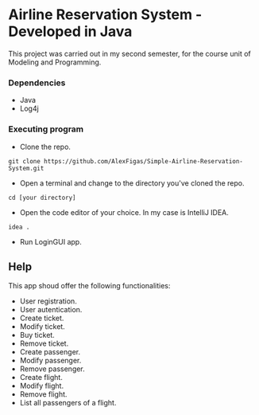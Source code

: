 # Airline Reservation System - Developed in Java

This project was carried out in my second semester, for the course unit of Modeling and Programming.

### Dependencies

* Java
* Log4j

### Executing program

* Clone the repo.
```
git clone https://github.com/AlexFigas/Simple-Airline-Reservation-System.git
```
* Open a terminal and change to the directory you've cloned the repo.
```
cd [your directory]
```
* Open the code editor of your choice. In my case is IntelliJ IDEA.
```
idea .
```
* Run LoginGUI app.

## Help

This app shoud offer the following functionalities:

* User registration.
* User autentication.
* Create ticket.
* Modify ticket.
* Buy ticket.
* Remove ticket.
* Create passenger.
* Modify passenger.
* Remove passenger.
* Create flight.
* Modify flight.
* Remove flight.
* List all passengers of a flight.
